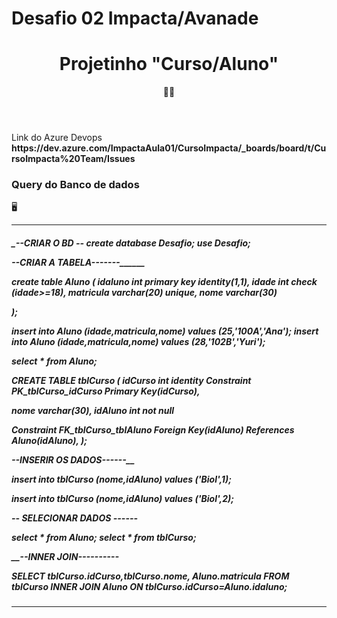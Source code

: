 # Desafio 02 Impacta/Avanade

<h1 align="center"> Projetinho "Curso/Aluno" </h1>
<header>
🌟🚀

 

</header>
<body>
<label>Link do Azure Devops</label>
 <strong>https://dev.azure.com/ImpactaAula01/CursoImpacta/_boards/board/t/CursoImpacta%20Team/Issues</strong>

 <h3>Query do Banco de dados</h3>
 🖥️
 <hr/>
 <h5>
   
   _______--CRIAR O BD --______
create database Desafio;
use Desafio;
 
___--CRIAR A TABELA-------_________

create table Aluno (
	idaluno int primary key identity(1,1),
	idade int check (idade>=18),
	matricula varchar(20) unique,
	nome varchar(30)
	

);
 
insert into Aluno (idade,matricula,nome) values
(25,'100A','Ana');
insert into Aluno (idade,matricula,nome) values
(28,'102B','Yuri');
 
select * from Aluno;


CREATE TABLE tblCurso
(
idCurso int identity
Constraint PK_tblCurso_idCurso
Primary Key(idCurso),

nome varchar(30),
idAluno int not null 

Constraint FK_tblCurso_tblAluno
Foreign Key(idAluno)
References Aluno(idAluno),
);

____--INSERIR OS DADOS------______


insert into tblCurso (nome,idAluno) values
('Biol',1);

insert into tblCurso (nome,idAluno) values
('Biol',2);

______-- SELECIONAR DADOS ------______

select * from Aluno;
select * from tblCurso;

_______--INNER JOIN----------_____

SELECT tblCurso.idCurso,tblCurso.nome, Aluno.matricula
FROM tblCurso
INNER JOIN Aluno ON tblCurso.idCurso=Aluno.idaluno;

</h5>
<hr/>


